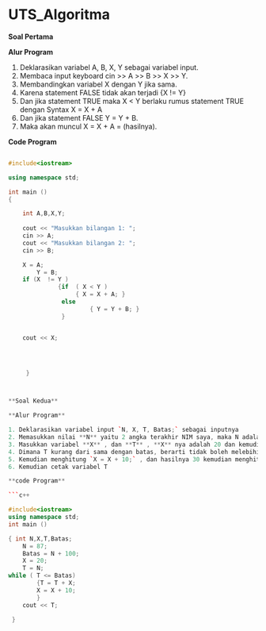 # UTS_Algoritma


**Soal Pertama**

**Alur Program**

1. Deklarasikan variabel A, B, X, Y sebagai variabel input.
2. Membaca input keyboard cin >> A >> B >> X >> Y.
3. Membandingkan variabel X dengan Y jika sama.
4. Karena statement FALSE tidak akan terjadi {X != Y}
5. Dan jika statement TRUE maka X < Y berlaku rumus statement TRUE dengan Syntax X = X + A
6. Dan jika statement FALSE Y = Y + B.
7. Maka akan muncul X = X + A = (hasilnya).

**Code Program**

```c++

#include<iostream>

using namespace std;

int main ()
{

	int A,B,X,Y;
    
	cout << "Masukkan bilangan 1: ";
	cin >> A;
	cout << "Masukkan bilangan 2: ";
	cin >> B;

   	X = A;
    	Y = B;
	if (X  != Y )
              {if  ( X < Y )
                   { X = X + A; }
               else
                   	   { Y = Y + B; }
    		   }


	cout << X;




     }



**Soal Kedua**

**Alur Program**

1. Deklarasikan variabel input `N, X, T, Batas;` sebagai inputnya
2. Memasukkan nilai **N** yaitu 2 angka terakhir NIM saya, maka N adalah 87 dan batasnya adalah 227 dari hasil jumlahan N + 140.
3. Masukkan variabel **X** , dan **T** , **X** nya adalah 20 dan kemudian T adalah 87 (dari N).
4. Dimana T kurang dari sama dengan batas, berarti tidak boleh melebihi batas.
5. Kemudian menghitung `X = X + 10;` , dan hasilnya 30 kemudian menghitung `T = T + X;` , hasilnya adalah 227.
6. Kemudian cetak variabel T

**code Program**

```c++

#include<iostream>
using namespace std;
int main ()

{ int N,X,T,Batas;
    N = 87;
    Batas = N + 100;
    X = 20;
    T = N;
while ( T <= Batas)
        {T = T + X;
        X = X + 10;
        }
    cout << T;

 }
 